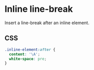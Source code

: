 # Inline line-break

Insert a line-break after an inline element.

## CSS

```css
.inline-element:after {
  content: '\A';
  white-space: pre;
}
```
